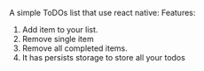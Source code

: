 A simple ToDOs list that use react native:
Features:
1. Add item to your list.
2. Remove single item
3. Remove all completed items. 
4. It has persists storage to store all your todos